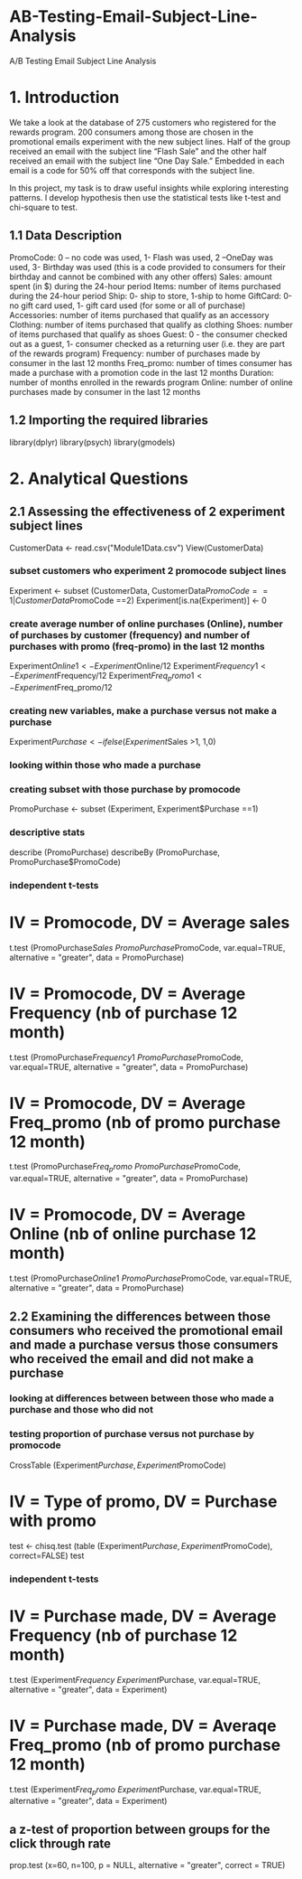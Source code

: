 # AB-Testing-Email-Subject-Line-Analysis
 A/B Testing Email Subject Line Analysis

# 1. Introduction

We take a look at the database of 275 customers who registered for the rewards program. 200 consumers among those are chosen in the promotional emails experiment with the new subject lines. Half of the group received an email with the subject line “Flash Sale” and the other half received an email with the subject line “One Day Sale.” Embedded in each email is a code for 50% off that corresponds with the subject line.  

In this project, my task is to draw useful insights while exploring interesting patterns. I develop hypothesis then use the statistical tests like t-test and chi-square to test.


## 1.1 Data Description

PromoCode: 0 – no code was used, 1- Flash was used, 2 –OneDay was used, 3- Birthday was used (this is a code provided to consumers for their birthday and cannot be combined with any other offers)
Sales: amount spent (in $) during the 24-hour period
Items: number of items purchased during the 24-hour period
Ship: 0- ship to store, 1-ship to home
GiftCard: 0-no gift card used, 1- gift card used (for some or all of purchase)
Accessories: number of items purchased that qualify as an accessory 
Clothing: number of items purchased that qualify as clothing
Shoes: number of items purchased that qualify as shoes
Guest: 0 - the consumer checked out as a guest, 1- consumer checked as a returning user (i.e. they are part of the rewards program)
Frequency: number of purchases made by consumer in the last 12 months
Freq_promo: number of times consumer has made a purchase with a promotion code in the last 12 months
Duration: number of months enrolled in the rewards program
Online: number of online purchases made by consumer in the last 12 months

## 1.2 Importing the required libraries

library(dplyr)
library(psych)
library(gmodels)


# 2. Analytical Questions
## 2.1 Assessing the effectiveness of 2 experiment subject lines

CustomerData <- read.csv("Module1Data.csv")
View(CustomerData)

### subset customers who experiment 2 promocode subject lines 
Experiment <- subset (CustomerData, CustomerData$PromoCode ==1 | CustomerData$PromoCode ==2)
Experiment[is.na(Experiment)] <- 0

### create average number of online purchases (Online), number of purchases by customer (frequency) and number of purchases with promo (freq-promo) in the last 12 months
Experiment$Online1 <- Experiment$Online/12
Experiment$Frequency1 <-Experiment$Frequency/12
Experiment$Freq_promo1 <-Experiment$Freq_promo/12

### creating new variables, make a purchase versus not make a purchase
Experiment$Purchase <- ifelse(Experiment$Sales >1, 1,0)

### looking within those who made a purchase

### creating subset with those purchase by promocode
PromoPurchase <- subset (Experiment, Experiment$Purchase ==1)

### descriptive stats
describe (PromoPurchase)
describeBy (PromoPurchase, PromoPurchase$PromoCode)

### independent t-tests

# IV = Promocode, DV = Average sales
t.test (PromoPurchase$Sales ~ PromoPurchase$PromoCode, var.equal=TRUE, alternative = "greater", data = PromoPurchase)
# IV = Promocode, DV = Average Frequency (nb of purchase 12 month)
t.test (PromoPurchase$Frequency1 ~ PromoPurchase$PromoCode, var.equal=TRUE, alternative = "greater", data = PromoPurchase)
# IV = Promocode, DV = Average Freq_promo (nb of promo purchase 12 month)
t.test (PromoPurchase$Freq_promo ~ PromoPurchase$PromoCode, var.equal=TRUE, alternative = "greater", data = PromoPurchase)
# IV = Promocode, DV = Average Online (nb of online purchase 12 month)
t.test (PromoPurchase$Online1 ~ PromoPurchase$PromoCode, var.equal=TRUE, alternative = "greater", data = PromoPurchase)


## 2.2 Examining the differences between those consumers who received the promotional email and made a purchase versus those consumers who received the email and did not make a purchase

### looking at differences between between those who made a purchase and those who did not

### testing proportion of purchase versus not purchase by promocode
CrossTable (Experiment$Purchase , Experiment$PromoCode)
# IV = Type of promo, DV = Purchase with promo
test <- chisq.test (table (Experiment$Purchase, Experiment$PromoCode), correct=FALSE)
test

### independent t-tests

# IV = Purchase made, DV = Average Frequency (nb of purchase 12 month)
t.test (Experiment$Frequency ~ Experiment$Purchase, var.equal=TRUE, alternative = "greater", data = Experiment)
# IV = Purchase made, DV = Averaqe Freq_promo (nb of promo purchase 12 month)
t.test (Experiment$Freq_promo ~ Experiment$Purchase, var.equal=TRUE, alternative = "greater", data = Experiment)

## a z-test of proportion between groups for the click through rate
prop.test (x=60, n=100, p = NULL, alternative = "greater", correct = TRUE)
